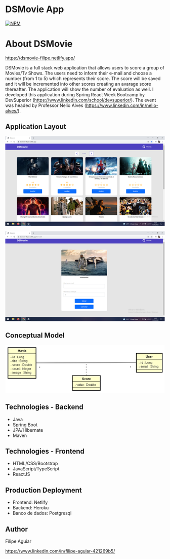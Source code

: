 # DSMovie App
[![NPM](https://img.shields.io/npm/l/react)](https://github.com/filipesag/dsmovie/blob/main/LICENSE)

# About DSMovie

https://dsmovie-filipe.netlify.app/ 

DSMovie is a full stack web application that allows users to score a group of Movies/Tv Shows. The users need to inform their e-mail and choose a number (from 1 to 5)
which represents their score. The score will be saved and it will be incremented into other scores creating an avarage score thereafter. The application will show the number of evaluation 
as well.
I developed this application during Spring React Week Bootcamp by DevSuperior (https://www.linkedin.com/school/devsuperior/). The event was headed by Professor Nelio Alves (https://www.linkedin.com/in/nelio-alves/).

## Application Layout

![pic 1](https://github.com/filipesag/dsmovie/blob/main/DSMovie.png)


![pic 2](https://github.com/filipesag/dsmovie/blob/main/scoreDSMovie.png)

## Conceptual Model 

![pic 3](https://github.com/filipesag/dsmovie/blob/main/dsmovie-dominio.jpg)

## Technologies - Backend

- Java
- Spring Boot
- JPA/Hibernate
- Maven

## Technologies - Frontend

- HTML/CSS/Bootstrap
- JavaScript/TypeScript
- ReactJS

## Production Deployment

- Frontend: Netlify
- Backend: Heroku
- Banco de dados: Postgresql

## Author

Filipe Aguiar

https://www.linkedin.com/in/filipe-aguiar-421269b5/

